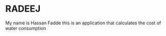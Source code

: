 # RADEEJ
My name is Hassan Fadde
this is an application that calculates the cost of water consumption
